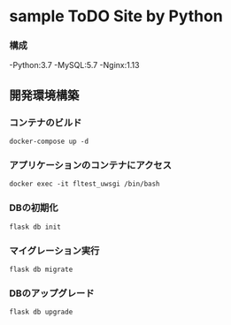# sample ToDO Site by Python

### 構成

-Python:3.7
-MySQL:5.7
-Nginx:1.13


## 開発環境構築

### コンテナのビルド

```
docker-compose up -d
```

### アプリケーションのコンテナにアクセス

```
docker exec -it fltest_uwsgi /bin/bash
```

### DBの初期化

```
flask db init
```

### マイグレーション実行

```
flask db migrate
```
### DBのアップグレード

```
flask db upgrade
```